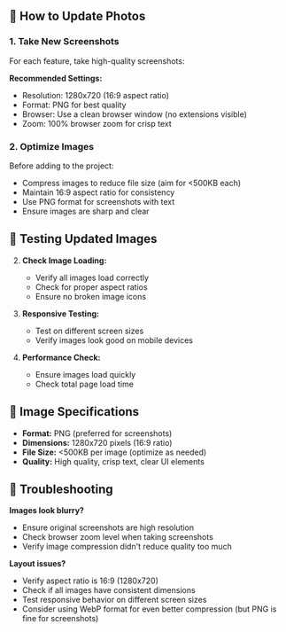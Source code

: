 ## 🔄 How to Update Photos

### 1. Take New Screenshots

For each feature, take high-quality screenshots:

**Recommended Settings:**

- Resolution: 1280x720 (16:9 aspect ratio)
- Format: PNG for best quality
- Browser: Use a clean browser window (no extensions visible)
- Zoom: 100% browser zoom for crisp text

### 2. Optimize Images

Before adding to the project:

- Compress images to reduce file size (aim for <500KB each)
- Maintain 16:9 aspect ratio for consistency
- Use PNG format for screenshots with text
- Ensure images are sharp and clear

## 🚀 Testing Updated Images

2. **Check Image Loading:**

   - Verify all images load correctly
   - Check for proper aspect ratios
   - Ensure no broken image icons

3. **Responsive Testing:**

   - Test on different screen sizes
   - Verify images look good on mobile devices

4. **Performance Check:**
   - Ensure images load quickly
   - Check total page load time

## 📱 Image Specifications

- **Format:** PNG (preferred for screenshots)
- **Dimensions:** 1280x720 pixels (16:9 ratio)
- **File Size:** <500KB per image (optimize as needed)
- **Quality:** High quality, crisp text, clear UI elements

## 🔧 Troubleshooting

**Images look blurry?**

- Ensure original screenshots are high resolution
- Check browser zoom level when taking screenshots
- Verify image compression didn't reduce quality too much

**Layout issues?**

- Verify aspect ratio is 16:9 (1280x720)
- Check if all images have consistent dimensions
- Test responsive behavior on different screen sizes
- Consider using WebP format for even better compression (but PNG is fine for screenshots)
